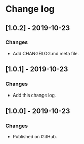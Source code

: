 # Change log

## [1.0.2] - 2019-10-23

### Changes

* Add CHANGELOG.md meta file.

## [1.0.1] - 2019-10-23

### Changes

* Add this change log.


## [1.0.0] - 2019-10-23

### Changes

* Published on GitHub.
<!-- Template for version sections
## [0.0.0-preview.0]

### New Features


### Upgrade guide


### Changes


### Fixes
-->
